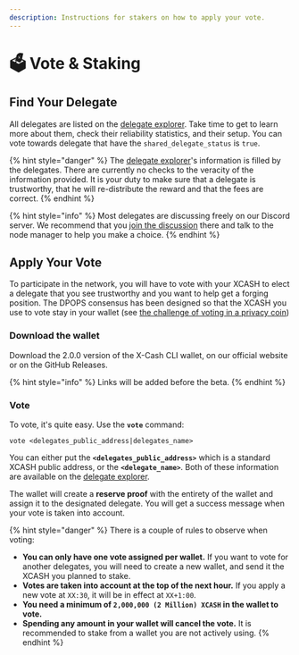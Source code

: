 ```yaml
---
description: Instructions for stakers on how to apply your vote.
---
```


# 🗳️ Vote & Staking

## Find Your Delegate

All delegates are listed on the [delegate explorer](http://delegates.xcash.foundation/). Take time to get to learn more about them, check their reliability statistics, and their setup. You can vote towards delegate that have the `shared_delegate_status` is `true`.

{% hint style="danger" %}
The [delegate explorer](http://delegates.xcash.foundation/)'s information is filled by the delegates. There are currently no checks to the veracity of the information provided. It is your duty to make sure that a delegate is trustworthy, that he will re-distribute the reward and that the fees are correct.
{% endhint %}

{% hint style="info" %}
Most delegates are discussing freely on our Discord server. We recommend that you [join the discussion](https://discord.gg/4CAahnd) there and talk to the node manager to help you make a choice.
{% endhint %}

## Apply Your Vote

To participate in the network, you will have to vote with your XCASH to elect a delegate that you see trustworthy and you want to help get a forging position. The DPOPS consensus has been designed so that the XCASH you use to vote stay in your wallet \(see [the challenge of voting in a privacy coin](https://docs.xcash.foundation/dpops/yellowpaper-delagated-proof-of-private-stake#the-challenges-of-staking-and-voting-in-a-privacy-coin)\)

### Download the wallet

Download the 2.0.0 version of the X-Cash CLI wallet, on our official website or on the GitHub Releases. 

{% hint style="info" %}
Links will be added before the beta.
{% endhint %}

### Vote

To vote, it's quite easy. Use the **`vote`** command: 

```text
vote <delegates_public_address|delegates_name>
```

You can either put the **`<delegates_public_address>`** which is a standard XCASH public address, or the **`<delegate_name>`**. Both of these information are available on the [delegate explorer](http://delegates.xcash.foundation/).

The wallet will create a **reserve proof** with the entirety of the wallet and assign it to the designated delegate. You will get a success message when your vote is taken into account.

{% hint style="danger" %}
There is a couple of rules to observe when voting: 

* **You can only have one vote assigned per wallet.** If you want to vote for another delegates, you will need to create a new wallet, and send it the XCASH you planned to stake.
* **Votes are taken into account at the top of the next hour.** If you apply a new vote at `XX:30`, it will be in effect at `XX+1:00`.
* **You need a minimum of `2,000,000 (2 Million) XCASH` in the wallet to vote.**
* **Spending any amount in your wallet will cancel the vote.** It is recommended to stake from a wallet you are not actively using.
{% endhint %}

